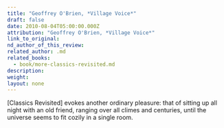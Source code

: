 ```yaml
---
title: "Geoffrey O'Brien, *Village Voice*"
draft: false
date: 2010-08-04T05:00:00.000Z
attribution: "Geoffrey O'Brien, *Village Voice*"
link_to_original:
nd_author_of_this_review:
related_author: .md
related_books:
  - book/more-classics-revisited.md
description:
weight:
layout: none
---
```

[Classics Revisited] evokes another ordinary pleasure: that of sitting up all night with an old friend, ranging over all climes and centuries, until the universe seems to fit cozily in a single room.

